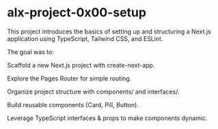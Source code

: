 # alx-project-0x00-setup
This project introduces the basics of setting up and structuring a Next.js application using TypeScript, Tailwind CSS, and ESLint.

The goal was to:

Scaffold a new Next.js project with create-next-app.

Explore the Pages Router for simple routing.

Organize project structure with components/ and interfaces/.

Build reusable components (Card, Pill, Button).

Leverage TypeScript interfaces & props to make components dynamic.
